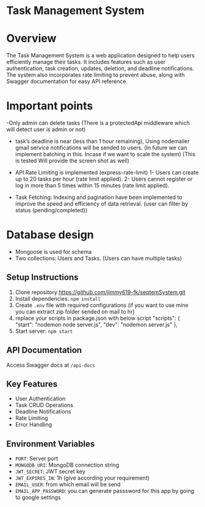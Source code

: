 # Task Management System

# Overview

The Task Management System is a web application designed to help users efficiently manage their tasks. It includes features such as user authentication, task creation, updates, deletion, and deadline notifications. The system also incorporates rate limiting to prevent abuse, along with Swagger documentation for easy API reference.

# Important points

-Only admin can delete tasks (There is a protectedApi middleware which will detect user is admin or not)

- task’s deadline is near (less than 1 hour remaining), Using nodemailer gmail service notifications will be sended to users. (In future we can implement batching in this. Incase if we want to scale the system) (This is tested Will provide the screen shot as well)

- API Rate Limiting is implemented (express-rate-limit)
  1- Users can create up to 20 tasks per hour (rate limit applied).
  2- Users cannot register or log in more than 5 times within 15 minutes (rate limit applied).

- Task Fetching: Indexing and pagination have been implemented to improve the speed and efficiency of data retrieval. (user can filter by status (pending/completed))

# Database design

- Mongoose is used for schema
- Two collections: Users and Tasks. (Users can have multiple tasks)

## Setup Instructions

1. Clone repository https://github.com/jimmy619-fk/septemSystem.git
2. Install dependencies: `npm install`
3. Create `.env` file with required configurations (if you want to use mine you can extract zip folder sended on mail to hr)
4. replace your scripts in package.json with below script
   "scripts": {
   "start": "nodemon node server.js",
   "dev": "nodemon server.js"
   },
5. Start server: `npm start`

## API Documentation

Access Swagger docs at `/api-docs`

## Key Features

- User Authentication
- Task CRUD Operations
- Deadline Notifications
- Rate Limiting
- Error Handling

## Environment Variables

- `PORT`: Server port
- `MONGODB_URI`: MongoDB connection string
- `JWT_SECRET`: JWT secret key
- `JWT_EXPIRES_IN`: 1h (give according your requirement)
- `EMAIL_USER`: from which email will be send
- `EMAIL_APP_PASSWORD`: you can generate passsword for this app by going to google settings
